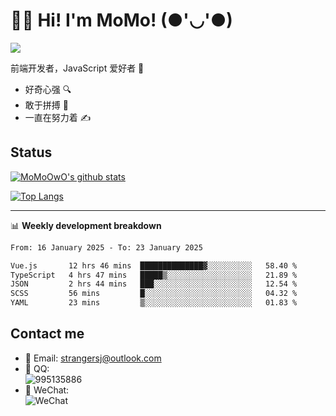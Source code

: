 # 👨‍🎓 Hi! I'm MoMo! (●'◡'●)

[![](https://img.shields.io/badge/-@MoMoOwO-%23181717?style=flat-square&logo=github)](https://github.com/MoMoOwO)

前端开发者，JavaScript 爱好者 💖
- 好奇心强 🔍
- 敢于拼搏 💪
- 一直在努力着 ✍

## Status

[![MoMoOwO's github stats](https://github-readme-stats.vercel.app/api?username=MoMoOwO&show_icons=true&theme=tokyonight)](https://github.com/MoMoOwO)

[![Top Langs](https://github-readme-stats.vercel.app/api/top-langs/?username=MoMoOwO&layout=compact&theme=tokyonight)](https://github.com/MoMoOwO)

---

📊 **Weekly development breakdown**

<!--START_SECTION:waka-->

```txt
From: 16 January 2025 - To: 23 January 2025

Vue.js       12 hrs 46 mins  ██████████████▓░░░░░░░░░░   58.40 %
TypeScript   4 hrs 47 mins   █████▒░░░░░░░░░░░░░░░░░░░   21.89 %
JSON         2 hrs 44 mins   ███░░░░░░░░░░░░░░░░░░░░░░   12.54 %
SCSS         56 mins         █░░░░░░░░░░░░░░░░░░░░░░░░   04.32 %
YAML         23 mins         ▒░░░░░░░░░░░░░░░░░░░░░░░░   01.83 %
```

<!--END_SECTION:waka-->

## Contact me

- 📧 Email: strangersj@outlook.com
- 🐧 QQ:  
  ![995135886](https://i.loli.net/2020/11/27/Yx6eDSQi34Va5IA.jpg)
- 💭 WeChat:  
  ![WeChat](https://i.loli.net/2020/11/27/wWX6uVoIQqig5KP.jpg)
  
